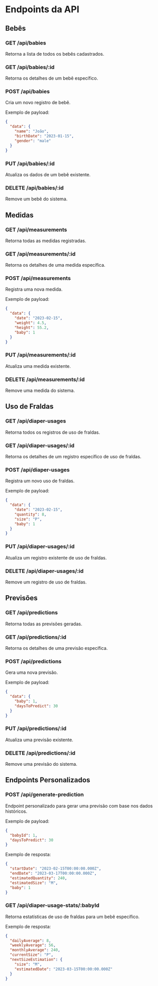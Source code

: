# Endpoints da API

## Bebês

### GET /api/babies
Retorna a lista de todos os bebês cadastrados.

### GET /api/babies/:id
Retorna os detalhes de um bebê específico.

### POST /api/babies
Cria um novo registro de bebê.

Exemplo de payload:
```json
{
  "data": {
    "name": "João",
    "birthDate": "2023-01-15",
    "gender": "male"
  }
}
```

### PUT /api/babies/:id
Atualiza os dados de um bebê existente.

### DELETE /api/babies/:id
Remove um bebê do sistema.

## Medidas

### GET /api/measurements
Retorna todas as medidas registradas.

### GET /api/measurements/:id
Retorna os detalhes de uma medida específica.

### POST /api/measurements
Registra uma nova medida.

Exemplo de payload:
```json
{
  "data": {
    "date": "2023-02-15",
    "weight": 4.5,
    "height": 55.2,
    "baby": 1
  }
}
```

### PUT /api/measurements/:id
Atualiza uma medida existente.

### DELETE /api/measurements/:id
Remove uma medida do sistema.

## Uso de Fraldas

### GET /api/diaper-usages
Retorna todos os registros de uso de fraldas.

### GET /api/diaper-usages/:id
Retorna os detalhes de um registro específico de uso de fraldas.

### POST /api/diaper-usages
Registra um novo uso de fraldas.

Exemplo de payload:
```json
{
  "data": {
    "date": "2023-02-15",
    "quantity": 8,
    "size": "P",
    "baby": 1
  }
}
```

### PUT /api/diaper-usages/:id
Atualiza um registro existente de uso de fraldas.

### DELETE /api/diaper-usages/:id
Remove um registro de uso de fraldas.

## Previsões

### GET /api/predictions
Retorna todas as previsões geradas.

### GET /api/predictions/:id
Retorna os detalhes de uma previsão específica.

### POST /api/predictions
Gera uma nova previsão.

Exemplo de payload:
```json
{
  "data": {
    "baby": 1,
    "daysToPredict": 30
  }
}
```

### PUT /api/predictions/:id
Atualiza uma previsão existente.

### DELETE /api/predictions/:id
Remove uma previsão do sistema.

## Endpoints Personalizados

### POST /api/generate-prediction
Endpoint personalizado para gerar uma previsão com base nos dados históricos.

Exemplo de payload:
```json
{
  "babyId": 1,
  "daysToPredict": 30
}
```

Exemplo de resposta:
```json
{
  "startDate": "2023-02-15T00:00:00.000Z",
  "endDate": "2023-03-17T00:00:00.000Z",
  "estimatedQuantity": 240,
  "estimatedSize": "M",
  "baby": 1
}
```

### GET /api/diaper-usage-stats/:babyId
Retorna estatísticas de uso de fraldas para um bebê específico.

Exemplo de resposta:
```json
{
  "dailyAverage": 8,
  "weeklyAverage": 56,
  "monthlyAverage": 240,
  "currentSize": "P",
  "nextSizeEstimation": {
    "size": "M",
    "estimatedDate": "2023-03-15T00:00:00.000Z"
  }
}
``` 